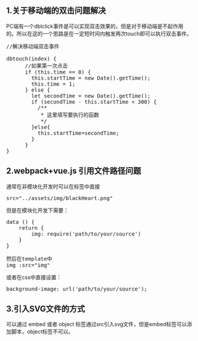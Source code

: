 
## 1.关于移动端的双击问题解决
PC端有一个dblclick事件是可以实现双击效果的，但是对于移动端是不起作用的。所以在这的一个思路是在一定短时间内触发两次touch即可以执行双击事件。
<pre>
//解决移动端双击事件

dbtouch(index) {
      //如果第一次点击
      if (this.time == 0) {
        this.startTime = new Date().getTime();
        this.time = 1;
      } else {
        let secondTime = new Date().getTime();
        if (secondTime - this.startTime < 300) {
          /**
           * 这里填写要执行的函数
           */
        }else{
          this.startTime=secondTime;
        } 
      }
}
</pre>
## 2.webpack+vue.js 引用文件路径问题
通常在非模块化开发时可以在标签中直接
<pre>
src="../assets/img/blackHeart.png"
</pre>
但是在模块化开发下需要：
<pre>
data () {
    return {
        img: require('path/to/your/source')
    }
}

然后在template中
img :src="img" 
</pre>
或者在css中直接设置：
<pre>
background-image: url('path/to/your/source');
</pre>
## 3.引入SVG文件的方式
可以通过 embed 或者 object 标签通过src引入svg文件，但是embed标签可以添加脚本，object标签不可以。

